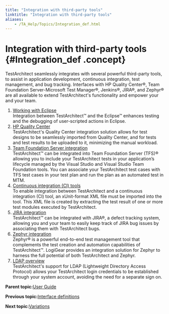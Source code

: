 ```yaml
--- 
title: "Integration with third-party tools"
linktitle: "Integration with third-party tools"
aliases: 
    - /TA_Help/Topics/Integration_def.html
---
```

# Integration with third-party tools {#Integration_def .concept}

TestArchitect seamlessly integrates with several powerful third-party tools, to assist in application development, continuous integration, test management, and bug tracking. Interfaces with HP Quality Center®, Team Foundation Server-Microsoft Test Manager®, Jenkins®, JIRA®, and Zephyr® are all available to extend TestArchitect's functionality and empower your and your team.

1.  [Working with Eclipse](../../TA_Help/Topics/Integration_eclipse_intro.html)  
Integration between TestArchitect™ and the Eclipse™ enhances testing and the debugging of user-scripted actions in Eclipse.
2.  [HP Quality Center](../../TA_Help/Topics/Integration_QC_intro.html)  
TestArchitect's Quality Center integration solution allows for test designs to be seamlessly imported from Quality Center, and for tests and test results to be uploaded to it, minimizing the manual workload.
3.  [Team Foundation Server integration](../../TA_Help/Topics/ug_MTM_def.html)  
TestArchitect™ can be integrated into Team Foundation Server \(TFS\)® allowing you to include your TestArchitect tests in your application’s lifecycle managed by the Visual Studio and Visual Studio Team Foundation tools. You can associate your TestArchitect test cases with TFS test cases in your test plan and run the plan as an automated test in MTM.
4.  [Continuous integration \(CI\) tools](../../TA_Help/Topics/Integration_xUnit.html)  
To enable integration between TestArchitect and a continuous integration \(CI\) tool, an xUnit-format XML file must be imported into the tool. This XML file is created by extracting the test result of one or more test modules executed by TestArchitect.
5.  [JIRA integration](../../TA_Help/Topics/JIRA_Integration.html)  
TestArchitect™ can be integrated with JIRA®, a defect tracking system, allowing you and your team to easily keep track of JIRA bug issues by associating them with TestArchitect bugs.
6.  [Zephyr integration](../../TA_Help/Topics/ug_Zephyr.html)  
Zephyr® is a powerful end-to-end test management tool that complements the test creation and automation capabilities of TestArchitect™. LogiGear provides an integration solution for Zephyr to harness the full potential of both TestArchitect and Zephyr.
7.  [LDAP overview](../../TA_Help/Topics/ug_LDAP_overview.html)  
TestArchitect's support for LDAP \(Lightweight Directory Access Protocol\) allows your TestArchitect login credentials to be established through your system account, avoiding the need for a separate sign on.

**Parent topic:**[User Guide](../../TA_Help/Topics/User_Guide_begin.html)

**Previous topic:**[Interface definitions](../../TA_Help/Topics/Interface_def.html)

**Next topic:**[Variations](../../TA_Help/Topics/Variations.html)

